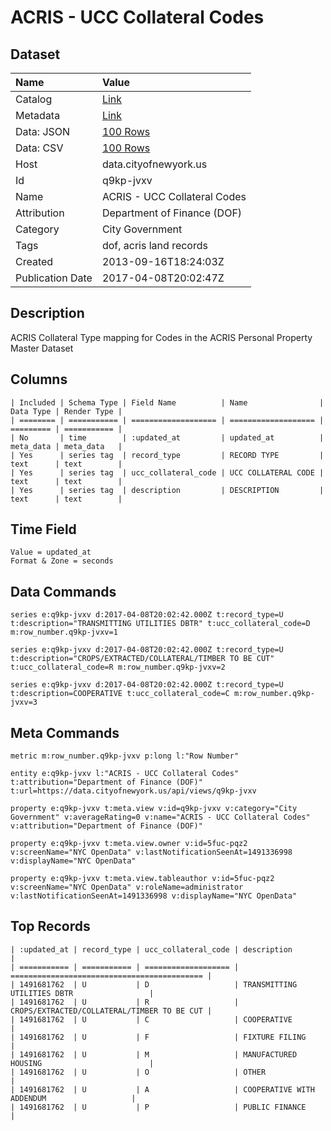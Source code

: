 # ACRIS - UCC Collateral Codes

## Dataset

| Name | Value |
| :--- | :---- |
| Catalog | [Link](https://catalog.data.gov/dataset/acris-ucc-collateral-codes-ee59f) |
| Metadata | [Link](https://data.cityofnewyork.us/api/views/q9kp-jvxv) |
| Data: JSON | [100 Rows](https://data.cityofnewyork.us/api/views/q9kp-jvxv/rows.json?max_rows=100) |
| Data: CSV | [100 Rows](https://data.cityofnewyork.us/api/views/q9kp-jvxv/rows.csv?max_rows=100) |
| Host | data.cityofnewyork.us |
| Id | q9kp-jvxv |
| Name | ACRIS - UCC Collateral Codes |
| Attribution | Department of Finance (DOF) |
| Category | City Government |
| Tags | dof, acris land records |
| Created | 2013-09-16T18:24:03Z |
| Publication Date | 2017-04-08T20:02:47Z |

## Description

ACRIS Collateral Type mapping for Codes in the ACRIS Personal Property Master Dataset

## Columns

```ls
| Included | Schema Type | Field Name          | Name                | Data Type | Render Type |
| ======== | =========== | =================== | =================== | ========= | =========== |
| No       | time        | :updated_at         | updated_at          | meta_data | meta_data   |
| Yes      | series tag  | record_type         | RECORD TYPE         | text      | text        |
| Yes      | series tag  | ucc_collateral_code | UCC COLLATERAL CODE | text      | text        |
| Yes      | series tag  | description         | DESCRIPTION         | text      | text        |
```

## Time Field

```ls
Value = updated_at
Format & Zone = seconds
```

## Data Commands

```ls
series e:q9kp-jvxv d:2017-04-08T20:02:42.000Z t:record_type=U t:description="TRANSMITTING UTILITIES DBTR" t:ucc_collateral_code=D m:row_number.q9kp-jvxv=1

series e:q9kp-jvxv d:2017-04-08T20:02:42.000Z t:record_type=U t:description="CROPS/EXTRACTED/COLLATERAL/TIMBER TO BE CUT" t:ucc_collateral_code=R m:row_number.q9kp-jvxv=2

series e:q9kp-jvxv d:2017-04-08T20:02:42.000Z t:record_type=U t:description=COOPERATIVE t:ucc_collateral_code=C m:row_number.q9kp-jvxv=3
```

## Meta Commands

```ls
metric m:row_number.q9kp-jvxv p:long l:"Row Number"

entity e:q9kp-jvxv l:"ACRIS - UCC Collateral Codes" t:attribution="Department of Finance (DOF)" t:url=https://data.cityofnewyork.us/api/views/q9kp-jvxv

property e:q9kp-jvxv t:meta.view v:id=q9kp-jvxv v:category="City Government" v:averageRating=0 v:name="ACRIS - UCC Collateral Codes" v:attribution="Department of Finance (DOF)"

property e:q9kp-jvxv t:meta.view.owner v:id=5fuc-pqz2 v:screenName="NYC OpenData" v:lastNotificationSeenAt=1491336998 v:displayName="NYC OpenData"

property e:q9kp-jvxv t:meta.view.tableauthor v:id=5fuc-pqz2 v:screenName="NYC OpenData" v:roleName=administrator v:lastNotificationSeenAt=1491336998 v:displayName="NYC OpenData"
```

## Top Records

```ls
| :updated_at | record_type | ucc_collateral_code | description                                 | 
| =========== | =========== | =================== | =========================================== | 
| 1491681762  | U           | D                   | TRANSMITTING UTILITIES DBTR                 | 
| 1491681762  | U           | R                   | CROPS/EXTRACTED/COLLATERAL/TIMBER TO BE CUT | 
| 1491681762  | U           | C                   | COOPERATIVE                                 | 
| 1491681762  | U           | F                   | FIXTURE FILING                              | 
| 1491681762  | U           | M                   | MANUFACTURED HOUSING                        | 
| 1491681762  | U           | O                   | OTHER                                       | 
| 1491681762  | U           | A                   | COOPERATIVE WITH ADDENDUM                   | 
| 1491681762  | U           | P                   | PUBLIC FINANCE                              | 
```